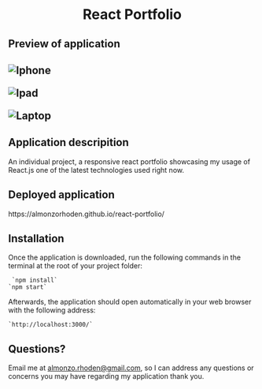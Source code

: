 <h1 align = "center" > React Portfolio</h1>

<h2>Preview of application<h2>

![Iphone](https://user-images.githubusercontent.com/61447353/107128480-114e8200-688c-11eb-80ab-a1d9dc2a0343.PNG)

![Ipad](https://user-images.githubusercontent.com/61447353/107128483-11e71880-688c-11eb-9030-b4abbbbcf2a8.PNG)

![Laptop](https://user-images.githubusercontent.com/61447353/107128482-11e71880-688c-11eb-9cef-57cee52c7d2f.PNG)

<h2> Application descripition </h2>

An individual project, a responsive react portfolio showcasing my usage of React.js one of the latest technologies used right now.

<h2>Deployed application</h2>
https://almonzorhoden.github.io/react-portfolio/ 

<h2>Installation</h2>
Once the application is downloaded, run the following commands in the terminal at the root of your project folder: 

     `npm install`
    `npm start`

Afterwards, the application should open automatically in your web browser with the following address:

    `http://localhost:3000/`

## Questions?
Email me at almonzo.rhoden@gmail.com, so I can address any questions or concerns you may have regarding my application thank you.
